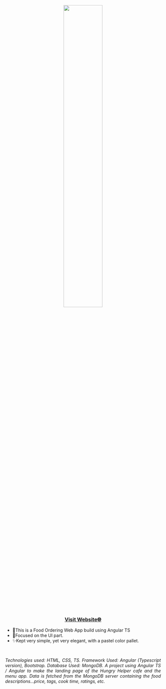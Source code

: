 
<div align="center">
  <img src="https://lh3.googleusercontent.com/p/AF1QipOv0Yf25irCofP48ViWKOH1DBMK9pKnHaOD_dOz=s680-w680-h510" width="50%">
</div>
<div align="center">
  <h3><a href="https://sourav-hungry-helper.netlify.app/">Visit Website🌐</a></h3>
</div>

<ul>
<li>💓This is a Food Ordering Web App build using Angular TS </li> 
<li>📱Focused on the UI part.</li>  
<li>✨Kept very simple, yet very elegant, with a pastel color pallet.</li>
</ul>
<br>
<div align="justify">
  <p>
    <i>Technologies used: HTML, CSS, TS. Framework Used: Angular (Typescript version), Bootstrap. Database Used: MongoDB. A project using Angular TS / Angular to make the landing page of the Hungry Helper cafe and the menu app. Data is fetched from the MongoDB server containing the food descriptions...price, tags, cook time, ratings, etc.</i>
  </p>
</div>

